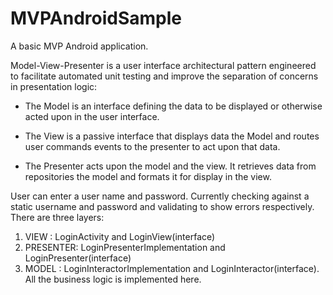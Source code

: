# MVPAndroidSample
A basic MVP Android application.

Model-View-Presenter is a user interface architectural pattern engineered to facilitate automated unit testing and improve the separation of concerns in presentation logic:

- The Model is an interface defining the data to be displayed or otherwise acted upon in the user interface.

- The View is a passive interface that displays data the Model and routes user commands events to the presenter to act upon that data.

- The Presenter acts upon the model and the view. It retrieves data from repositories the model and formats it for display in the view.

User can enter a user name and password. Currently checking against a static username and password and validating to show errors respectively. 
There are three layers:
1. VIEW : LoginActivity and LoginView(interface)
2. PRESENTER: LoginPresenterImplementation and LoginPresenter(interface)
3. MODEL : LoginInteractorImplementation and LoginInteractor(interface). All the business logic is implemented here.
